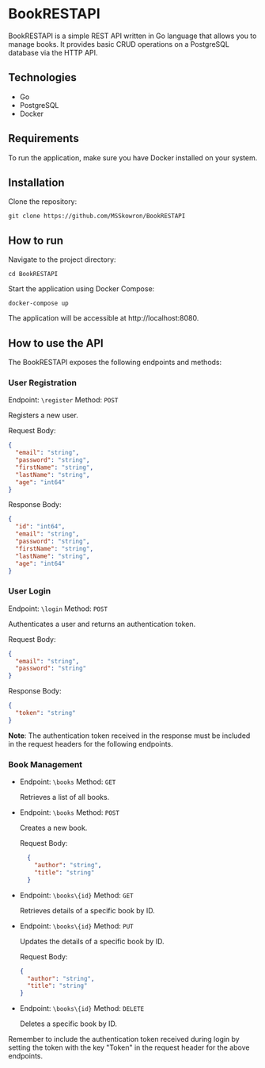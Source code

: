 # BookRESTAPI

BookRESTAPI is a simple REST API written in Go language that allows you to manage books. It provides basic CRUD operations on a PostgreSQL database via the HTTP API.

## Technologies

- Go
- PostgreSQL
- Docker

## Requirements

To run the application, make sure you have Docker installed on your system.

## Installation

Clone the repository:

```
git clone https://github.com/MSSkowron/BookRESTAPI
```

## How to run

Navigate to the project directory:

```
cd BookRESTAPI
```

Start the application using Docker Compose:

```
docker-compose up
```

The application will be accessible at http://localhost:8080.

## How to use the API

The BookRESTAPI exposes the following endpoints and methods:

### User Registration
  Endpoint: `\register` Method: `POST`

  Registers a new user.

  Request Body:
  ```json
  {
    "email": "string",
    "password": "string",
    "firstName": "string",
    "lastName": "string",
    "age": "int64"
  }
  ```

  Response Body:
  ```json
  {
    "id": "int64",
    "email": "string",
    "password": "string",
    "firstName": "string",
    "lastName": "string",
    "age": "int64"
  }
  ```

### User Login
  Endpoint: `\login` Method: `POST`

  Authenticates a user and returns an authentication token.

  Request Body:
  ```json
  {
    "email": "string",
    "password": "string"
  }
  ```

  Response Body:
  ```json
  {
    "token": "string"
  }
  ```
  **Note**: The authentication token received in the response must be included in the request headers for the following endpoints.


### Book Management
  - Endpoint: `\books` Method: `GET`

    Retrieves a list of all books.

  - Endpoint: `\books` Method: `POST`

    Creates a new book.

    Request Body:
    ```json
      {
        "author": "string",
        "title": "string"
      }
    ```

  - Endpoint: `\books\{id}` Method: `GET`

    Retrieves details of a specific book by ID.

  - Endpoint: `\books\{id}` Method: `PUT`

    Updates the details of a specific book by ID.
    
    Request Body:
    ```json
    {
      "author": "string",
      "title": "string"
    }
    ```

  - Endpoint: `\books\{id}` Method: `DELETE`
  
    Deletes a specific book by ID.

Remember to include the authentication token received during login by setting the token with the key "Token" in the request header for the above endpoints.
